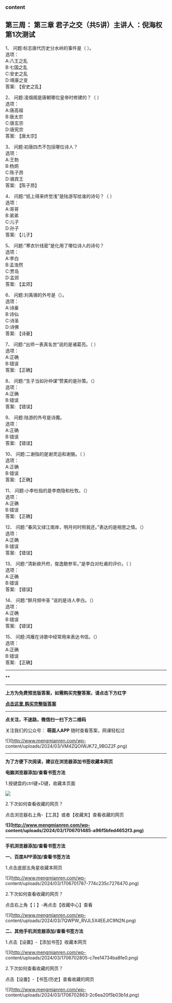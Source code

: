 ### content

## 第三周： 第三章 君子之交（共5讲）主讲人 ：倪海权 第1次测试

1、 问题:标志唐代历史分水岭的事件是（   ）。  
选项：  
A:八王之乱  
B:七国之乱  
C:安史之乱  
D:靖康之变  
答案: 【安史之乱】  

2、 问题:凌烟阁是唐朝哪位皇帝时修建的？（  ）  
选项：  
A:唐高祖  
B:唐太宗  
C:唐玄宗  
D:唐宪宗  
答案: 【唐太宗】

3、 问题:初唐四杰不包括哪位诗人？  
选项：  
A:王勃  
B:杨炯  
C:陈子昂  
D:骆宾王  
答案: 【陈子昂】

4、 问题:“纸上得来终觉浅”是陆游写给谁的诗句？（  ）  
选项：  
A:哥哥  
B:弟弟  
C:儿子  
D:孙子  
答案: 【儿子】

5、 问题:”寒衣针线密”是化用了哪位诗人的诗句？  
选项：  
A:李白  
B:孟浩然  
C:贾岛  
D:孟郊  
答案: 【孟郊】

6、 问题:刘禹锡的外号是（）。  
选项：  
A:诗豪  
B:诗仙  
C:诗圣  
D:诗佛  
答案: 【诗豪】

7、 问题:“出师一表真名世”说的是诸葛亮。（ ）  
选项：  
A:正确  
B:错误  
答案: 【正确】

8、 问题:“生子当如孙仲谋”赞美的是孙策。（）  
选项：  
A:正确  
B:错误  
答案: 【错误】

9、 问题:陆游的外号是诗魔。  
选项：  
A:正确  
B:错误  
答案: 【错误】

10、 问题:二谢指的是谢灵运和谢朓。（ ）  
选项：  
A:正确  
B:错误  
答案: 【正确】

11、 问题:小李杜指的是李商隐和杜牧。（）  
选项：  
A:正确  
B:错误  
答案: 【正确】

12、 问题:”春风又绿江南岸，明月何时照我还。”表达的是相思之情。（）  
选项：  
A:正确  
B:错误  
答案: 【错误】

13、 问题:“清新庾开府，俊逸鲍参军。”是李白对杜甫的评价。（ ）  
选项：  
A:正确  
B:错误  
答案: 【错误】

14、 问题:“醉月频中圣 ”说的是诗人李白。（）  
选项：  
A:正确  
B:错误  
答案: 【错误】

15、 问题:鸿雁在诗歌中经常用来表达书信。（）  
选项：  
A:正确  
B:错误  
答案: 【正确】

* * *

**

* * *

**上方为免费预览版答案，如需购买完整答案，请点击下方红字**

[**点击这里,购买完整版答案**](http://mooc.mengmianren.com/mooc/86636.html)

* * *

**点关注，不迷路，微信扫一扫下方二维码**

关注我们的公众号： **萌面人APP** 随时查看答案，网课轻松过

![](http://www.mengmianren.com/wp-
content/uploads/2024/03/VM4ZQOIWJK72_9BGZ2F.png)

* * *

**为了方便下次阅读，建议在浏览器添加书签收藏本网页**

**电脑浏览器添加/查看书签方法**

1.按键盘的ctrl键+D键，收藏本页面

![](http://www.mengmianren.com/wp-content/uploads/2024/03/AF9T_JKKHAJN.png)

2.下次如何查看收藏的网页？

点击浏览器右上角-【工具】或者【收藏夹】查看收藏的网页

**![](http://www.mengmianren.com/wp-
content/uploads/2024/03/1706701485-a96f5bfed4652f3.png)**

* * *

**手机浏览器添加/查看书签方法**

**一、百度APP添加/查看书签方法**

1.点击底部五角星收藏本网页

![](http://www.mengmianren.com/wp-
content/uploads/2024/03/1706701787-774c235c7276470.png)

2.下次如何查看收藏的网页？

点击右上角【┇】-再点击【收藏中心】查看

![](http://www.mengmianren.com/wp-
content/uploads/2024/03/7QWPW_RVJL5X4EEJIC9N2N.png)

**二、其他手机浏览器添加/查看书签方法**

1.点击【设置】-【添加书签】收藏本网页

![](http://www.mengmianren.com/wp-
content/uploads/2024/03/1706702805-c7ee14734ba8fe0.png)

2.下次如何查看收藏的网页？

点击【设置】-【书签/历史】查看收藏的网页

![](http://www.mengmianren.com/wp-
content/uploads/2024/03/1706702863-2c6ea20f5b03b1d.png)

